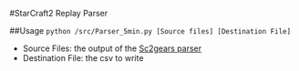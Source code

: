 #StarCraft2 Replay Parser

##Usage
`python /src/Parser_5min.py [Source files] [Destination File]`


* Source Files: the output of the [Sc2gears parser](https://github.com/icza/sc2gears)
* Destination File: the csv to write

